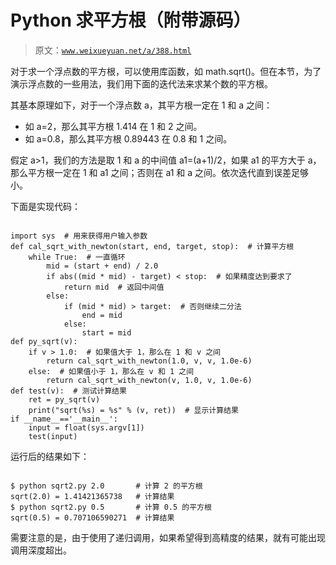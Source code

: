 # Python 求平方根（附带源码）

> 原文：[`www.weixueyuan.net/a/388.html`](http://www.weixueyuan.net/a/388.html)

对于求一个浮点数的平方根，可以使用库函数，如 math.sqrt()。但在本节，为了演示浮点数的一些用法，我们用下面的迭代法来求某个数的平方根。

其基本原理如下，对于一个浮点数 a，其平方根一定在 1 和 a 之间：

*   如 a=2，那么其平方根 1.414 在 1 和 2 之间。
*   如 a=0.8，那么其平方根 0.89443 在 0.8 和 1 之间。

假定 a>1，我们的方法是取 1 和 a 的中间值 a1=(a+1)/2，如果 a1 的平方大于 a，那么平方根一定在 1 和 a1 之间；否则在 a1 和 a 之间。依次迭代直到误差足够小。

下面是实现代码：

```

import sys  # 用来获得用户输入参数
def cal_sqrt_with_newton(start, end, target, stop):  # 计算平方根
    while True:  # 一直循环
        mid = (start + end) / 2.0
        if abs((mid * mid) - target) < stop:  # 如果精度达到要求了
            return mid  # 返回中间值
        else:
            if (mid * mid) > target:  # 否则继续二分法
                end = mid
            else:
                start = mid
def py_sqrt(v):
    if v > 1.0:  # 如果值大于 1，那么在 1 和 v 之间
        return cal_sqrt_with_newton(1.0, v, v, 1.0e-6)
    else:  # 如果值小于 1，那么在 v 和 1 之间
        return cal_sqrt_with_newton(v, 1.0, v, 1.0e-6)
def test(v):  # 测试计算结果
    ret = py_sqrt(v)
    print("sqrt(%s) = %s" % (v, ret))  # 显示计算结果
if __name__=='__main__':
    input = float(sys.argv[1])
    test(input)
```

运行后的结果如下：

```

$ python sqrt2.py 2.0       # 计算 2 的平方根
sqrt(2.0) = 1.41421365738   # 计算结果
$ python sqrt2.py 0.5       # 计算 0.5 的平方根
sqrt(0.5) = 0.707106590271  # 计算结果
```

需要注意的是，由于使用了递归调用，如果希望得到高精度的结果，就有可能出现调用深度超出。